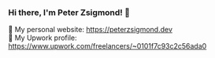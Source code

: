 ### Hi there, I'm Peter Zsigmond! 👋

:link: My personal website: https://peterzsigmond.dev  
:mega: My Upwork profile: https://www.upwork.com/freelancers/~0101f7c93c2c56ada0